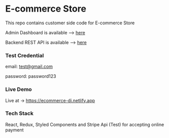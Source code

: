 
# E-commerce Store

This repo contains customer side code for E-commerce Store

Admin Dashboard is available --> [here](https://github.com/dhananjayjaiswal16/dashboard-ecommerce) 

Backend REST API is available --> [here](https://github.com/dhananjayjaiswal16/ecommerce-backend-api)

### Test Credential
email: test@gmail.com

password: password123


### Live Demo

Live at -> https://ecommerce-dj.netlify.app

### Tech Stack

React, Redux, Styled Components and Stripe Api (Test) for accepting online payment

